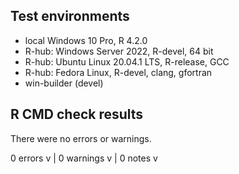 
## Test environments

* local Windows 10 Pro, R 4.2.0
* R-hub: Windows Server 2022, R-devel, 64 bit
* R-hub: Ubuntu Linux 20.04.1 LTS, R-release, GCC
* R-hub: Fedora Linux, R-devel, clang, gfortran
* win-builder (devel)

## R CMD check results

There were no errors or warnings.

0 errors v | 0 warnings v | 0 notes v
